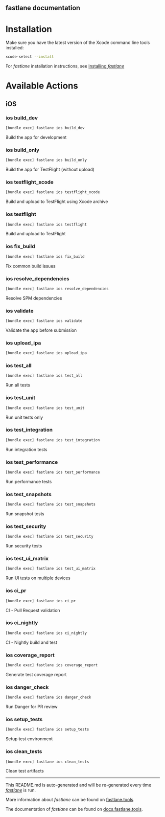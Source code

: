 fastlane documentation
----

# Installation

Make sure you have the latest version of the Xcode command line tools installed:

```sh
xcode-select --install
```

For _fastlane_ installation instructions, see [Installing _fastlane_](https://docs.fastlane.tools/#installing-fastlane)

# Available Actions

## iOS

### ios build_dev

```sh
[bundle exec] fastlane ios build_dev
```

Build the app for development

### ios build_only

```sh
[bundle exec] fastlane ios build_only
```

Build the app for TestFlight (without upload)

### ios testflight_xcode

```sh
[bundle exec] fastlane ios testflight_xcode
```

Build and upload to TestFlight using Xcode archive

### ios testflight

```sh
[bundle exec] fastlane ios testflight
```

Build and upload to TestFlight

### ios fix_build

```sh
[bundle exec] fastlane ios fix_build
```

Fix common build issues

### ios resolve_dependencies

```sh
[bundle exec] fastlane ios resolve_dependencies
```

Resolve SPM dependencies

### ios validate

```sh
[bundle exec] fastlane ios validate
```

Validate the app before submission

### ios upload_ipa

```sh
[bundle exec] fastlane ios upload_ipa
```



### ios test_all

```sh
[bundle exec] fastlane ios test_all
```

Run all tests

### ios test_unit

```sh
[bundle exec] fastlane ios test_unit
```

Run unit tests only

### ios test_integration

```sh
[bundle exec] fastlane ios test_integration
```

Run integration tests

### ios test_performance

```sh
[bundle exec] fastlane ios test_performance
```

Run performance tests

### ios test_snapshots

```sh
[bundle exec] fastlane ios test_snapshots
```

Run snapshot tests

### ios test_security

```sh
[bundle exec] fastlane ios test_security
```

Run security tests

### ios test_ui_matrix

```sh
[bundle exec] fastlane ios test_ui_matrix
```

Run UI tests on multiple devices

### ios ci_pr

```sh
[bundle exec] fastlane ios ci_pr
```

CI - Pull Request validation

### ios ci_nightly

```sh
[bundle exec] fastlane ios ci_nightly
```

CI - Nightly build and test

### ios coverage_report

```sh
[bundle exec] fastlane ios coverage_report
```

Generate test coverage report

### ios danger_check

```sh
[bundle exec] fastlane ios danger_check
```

Run Danger for PR review

### ios setup_tests

```sh
[bundle exec] fastlane ios setup_tests
```

Setup test environment

### ios clean_tests

```sh
[bundle exec] fastlane ios clean_tests
```

Clean test artifacts

----

This README.md is auto-generated and will be re-generated every time [_fastlane_](https://fastlane.tools) is run.

More information about _fastlane_ can be found on [fastlane.tools](https://fastlane.tools).

The documentation of _fastlane_ can be found on [docs.fastlane.tools](https://docs.fastlane.tools).
